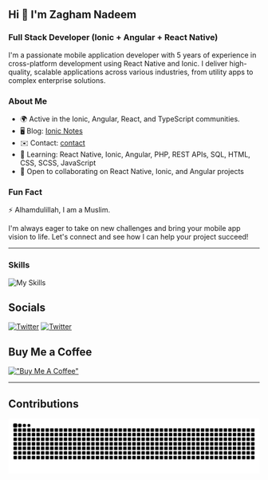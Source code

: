## Hi 👋 I'm Zagham Nadeem

### Full Stack Developer (Ionic + Angular + React Native)

I'm a passionate mobile application developer with 5 years of experience in cross-platform development using React Native and Ionic. I deliver high-quality, scalable applications across various industries, from utility apps to complex enterprise solutions.

### About Me
- 🌍 Active in the Ionic, Angular, React, and TypeScript communities.
- 🖥️ Blog: [Ionic Notes](http://ionicnotes.com)
- ✉️ Contact: [contact](mailto:zagham116@gmail.com)
- 🧠 Learning: React Native, Ionic, Angular, PHP, REST APIs, SQL, HTML, CSS, SCSS, JavaScript
- 🤝 Open to collaborating on React Native, Ionic, and Angular projects

### Fun Fact
⚡ Alhamdulillah, I am a Muslim.

I'm always eager to take on new challenges and bring your mobile app vision to life. Let's connect and see how I can help your project succeed!

---

### Skills

![My Skills](https://skillicons.dev/icons?i=angular,vue,react,aws,gcp,typescript,html,css,sass,firebase,jest,md,tailwind,vercel,vite,wordpress,vscode)

## Socials

[![Twitter](https://skillicons.dev/icons?i=twitter)](https://twitter.com/ionicnotes)
[![Twitter](https://skillicons.dev/icons?i=linkedin)](https://www.linkedin.com/in/zagham-dev/)

## Buy Me a Coffee
[!["Buy Me A Coffee"](https://www.buymeacoffee.com/assets/img/custom_images/orange_img.png)](https://www.buymeacoffee.com/zaghamnadeem)

---

## Contributions
<picture>
  <source media="(prefers-color-scheme: dark)" srcset="https://raw.githubusercontent.com/zagham-nadeem/zagham-nadeem/output/github-contribution-grid-snake-dark.svg">
  <source media="(prefers-color-scheme: light)" srcset="https://raw.githubusercontent.com/zagham-nadeem/zagham-nadeem/output/github-contribution-grid-snake.svg">
  <img alt="github contribution grid snake animation" src="https://raw.githubusercontent.com/zagham-nadeem/zagham-nadeem/output/github-contribution-grid-snake.svg">
</picture>


